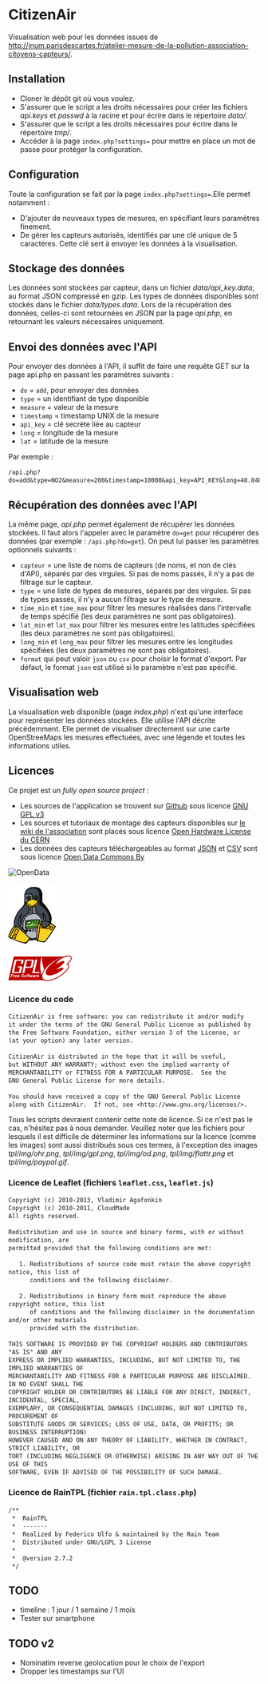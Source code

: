 CitizenAir
=====
Visualisation web pour les données issues de http://jnum.parisdescartes.fr/atelier-mesure-de-la-pollution-association-citoyens-capteurs/.


## Installation

* Cloner le dépôt git où vous voulez.
* S'assurer que le script a les droits nécessaires pour créer les fichiers _api.keys_ et _passwd_ à la racine et pour écrire dans le répertoire _data/_.
* S'assurer que le script a les droits nécessaires pour écrire dans le répertoire _tmp/_.
* Accéder à la page `index.php?settings=` pour mettre en place un mot de passe pour protéger la configuration.


## Configuration

Toute la configuration se fait par la page `index.php?settings=`.Elle permet notamment :
* D'ajouter de nouveaux types de mesures, en spécifiant leurs paramètres finement.
* De gérer les capteurs autorisés, identifiés par une clé unique de 5 caractères. Cette clé sert à envoyer les données à la visualisation.


## Stockage des données

Les données sont stockées par capteur, dans un fichier _data/api_key.data_, au format JSON compressé en gzip. Les types de données disponibles sont stockés dans le fichier _data/types.data_.
Lors de la récupération des données, celles-ci sont retournées en JSON par la page _api.php_, en retournant les valeurs nécessaires uniquement.


## Envoi des données avec l'API

Pour envoyer des données à l'API, il suffit de faire une requête GET sur la page api.php en passant les paramètres suivants :
* `do` = `add`, pour envoyer des données
* `type` = un identifiant de type disponible
* `measure` = valeur de la mesure
* `timestamp` = timestamp UNIX de la mesure
* `api_key` = clé secrète liée au capteur
* `long` = longitude de la mesure
* `lat` = latitude de la mesure

Par exemple :
```
/api.php?do=add&type=NO2&measure=200&timestamp=10000&api_key=API_KEY&long=48.84874&lat=2.34211
```

## Récupération des données avec l'API

La même page, _api.php_ permet également de récupérer les données stockées. Il faut alors l'appeler avec le paramètre `do=get` pour récupérer des données (par exemple : `/api.php?do=get`). On peut lui passer les paramètres optionnels suivants :
* `capteur` = une liste de noms de capteurs (de noms, et non de clés d'API), séparés par des virgules. Si pas de noms passés, il n'y a pas de filtrage sur le capteur.
* `type` = une liste de types de mesures, séparés par des virgules. Si pas de types passés, il n'y a aucun filtrage sur le type de mesure.
* `time_min` et `time_max` pour filtrer les mesures réalisées dans l'intervalle de temps spécifié (les deux paramètres ne sont pas obligatoires).
* `lat_min` et `lat_max` pour filtrer les mesures entre les latitudes spécifiées (les deux paramètres ne sont pas obligatoires).
* `long_min` et `long_max` pour filtrer les mesures entre les longitudes spécifiées (les deux paramètres ne sont pas obligatoires).
* `format` qui peut valoir `json` ou `csv` pour choisir le format d'export. Par défaut, le format `json` est utilisé si le paramètre n'est pas spécifié.


## Visualisation web

La visualisation web disponible (page _index.php_) n'est qu'une interface pour représenter les données stockées. Elle utilise l'API décrite précédemment. Elle permet de visualiser directement sur une carte OpenStreeMaps les mesures effectuées, avec une légende et toutes les informations utiles.

## Licences

Ce projet est un _fully open source project_ :
* Les sources de l'application se trouvent sur [Github](https://github.com/CitoyensCapteurs/CitizenAir) sous licence [GNU GPL v3](https://www.gnu.org/copyleft/gpl.html)
* Les sources et tutoriaux de montage des capteurs disponibles sur [le wiki de l'association](http://wiki.citoyenscapteurs.net/) sont placés sous licence [Open Hardware License du CERN](http://www.ohwr.org/projects/cernohl/wiki)
* Les données des capteurs téléchargeables au format [JSON](https://fr.wikipedia.org/wiki/JSON) et [CSV](https://fr.wikipedia.org/wiki/Comma-separated_values) sont sous licence [Open Data Commons By](http://opendatacommons.org/licenses/by/)


![OpenData](http://assets.okfn.org/images/ok_buttons/od_80x23_orange_grey.png)

![OpenHardware](https://raw.githubusercontent.com/CitoyensCapteurs/CitizenAir/master/tpl/img/ohr.png)

![GPLv3](https://raw.githubusercontent.com/CitoyensCapteurs/CitizenAir/master/tpl/img/gpl.png)

### Licence du code

```
CitizenAir is free software: you can redistribute it and/or modify
it under the terms of the GNU General Public License as published by
the Free Software Foundation, either version 3 of the License, or
(at your option) any later version.

CitizenAir is distributed in the hope that it will be useful,
but WITHOUT ANY WARRANTY; without even the implied warranty of
MERCHANTABILITY or FITNESS FOR A PARTICULAR PURPOSE.  See the
GNU General Public License for more details.

You should have received a copy of the GNU General Public License
along with CitizenAir.  If not, see <http://www.gnu.org/licenses/>.
```
Tous les scripts devraient contenir cette note de licence. Si ce n'est pas le cas, n'hésitez pas à nous demander. Veuillez noter que les fichiers pour lesquels il est difficile de déterminer les informations sur la licence (comme les images) sont aussi distribués sous ces termes, à l'exception des images _tpl/img/ohr.png_, _tpl/img/gpl.png_, _tpl/img/od.png_, _tpl/img/flattr.png_ et _tpl/img/paypal.gif_.

### Licence de Leaflet (fichiers `leaflet.css`, `leaflet.js`)
```
Copyright (c) 2010-2013, Vladimir Agafonkin
Copyright (c) 2010-2011, CloudMade
All rights reserved.

Redistribution and use in source and binary forms, with or without modification, are
permitted provided that the following conditions are met:

   1. Redistributions of source code must retain the above copyright notice, this list of
      conditions and the following disclaimer.

   2. Redistributions in binary form must reproduce the above copyright notice, this list
      of conditions and the following disclaimer in the documentation and/or other materials
      provided with the distribution.

THIS SOFTWARE IS PROVIDED BY THE COPYRIGHT HOLDERS AND CONTRIBUTORS "AS IS" AND ANY
EXPRESS OR IMPLIED WARRANTIES, INCLUDING, BUT NOT LIMITED TO, THE IMPLIED WARRANTIES OF
MERCHANTABILITY AND FITNESS FOR A PARTICULAR PURPOSE ARE DISCLAIMED. IN NO EVENT SHALL THE
COPYRIGHT HOLDER OR CONTRIBUTORS BE LIABLE FOR ANY DIRECT, INDIRECT, INCIDENTAL, SPECIAL,
EXEMPLARY, OR CONSEQUENTIAL DAMAGES (INCLUDING, BUT NOT LIMITED TO, PROCUREMENT OF
SUBSTITUTE GOODS OR SERVICES; LOSS OF USE, DATA, OR PROFITS; OR BUSINESS INTERRUPTION)
HOWEVER CAUSED AND ON ANY THEORY OF LIABILITY, WHETHER IN CONTRACT, STRICT LIABILITY, OR
TORT (INCLUDING NEGLIGENCE OR OTHERWISE) ARISING IN ANY WAY OUT OF THE USE OF THIS
SOFTWARE, EVEN IF ADVISED OF THE POSSIBILITY OF SUCH DAMAGE.
```

### Licence de RainTPL (fichier `rain.tpl.class.php`)
```
/**
 *  RainTPL
 *  -------
 *  Realized by Federico Ulfo & maintained by the Rain Team
 *  Distributed under GNU/LGPL 3 License
 *
 *  @version 2.7.2
 */
```

## TODO

* timeline : 1 jour / 1 semaine / 1 mois
* Tester sur smartphone

## TODO v2

* Nominatim reverse geolocation pour le choix de l'export
* Dropper les timestamps sur l'UI
